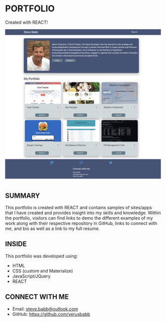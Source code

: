 # PORTFOLIO

Created with REACT!

![](https://github.com/verusbabb/REACT-SteveBabb-Portfolio/blob/connect/public/assets/portfolio_screenshot.png)

## SUMMARY
This portfolio is created with REACT and contains samples of sites/apps that I have created and provides insight into my skills and knowledge. Within the portfolio, visitors can find links to demo the different examples of my work along with their respective repository in GitHub, links to connect with me, and bio as well as a link to my full resume. 

## INSIDE
This portfolio was developed using:

- HTML
- CSS (custom and Materialize)
- JavaScript/JQuery
- REACT

## CONNECT WITH ME
- Email: steve.babb@outlook.com
- GitHub: https://github.com/verusbabb
